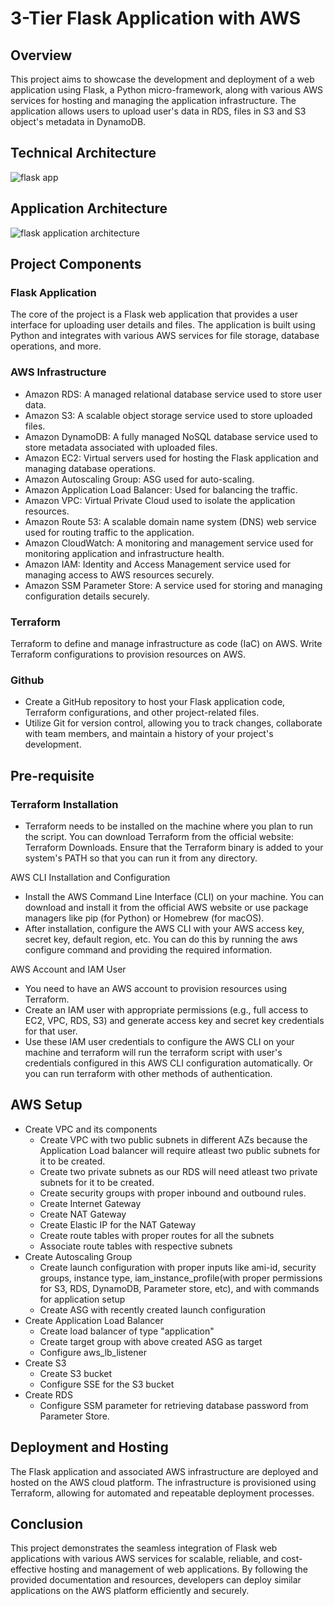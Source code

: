 # 3-Tier Flask Application with AWS

## Overview
This project aims to showcase the development and deployment of a web application using Flask, a Python micro-framework, along with various AWS services for hosting and managing the application infrastructure. The application allows users to upload user's data in RDS, files in S3 and S3 object's metadata in DynamoDB.

## Technical Architecture
![flask app](https://github.com/SambhuBiswakarma00/flask-app-aws/assets/142966523/6248627b-9d93-4a52-8419-fc61823dffa4)

## Application Architecture
![flask application architecture](https://github.com/SambhuBiswakarma00/flask-app-aws/assets/142966523/ed8fd713-87be-4463-8f5b-6163687d2fe6)

## Project Components

### Flask Application
The core of the project is a Flask web application that provides a user interface for uploading user details and files. The application is built using Python and integrates with various AWS services for file storage, database operations, and more.

### AWS Infrastructure
- Amazon RDS: A managed relational database service used to store user data.
- Amazon S3: A scalable object storage service used to store uploaded files.
- Amazon DynamoDB: A fully managed NoSQL database service used to store metadata associated with uploaded files.
- Amazon EC2: Virtual servers used for hosting the Flask application and managing database operations.
- Amazon Autoscaling Group: ASG used for auto-scaling.
- Amazon Application Load Balancer: Used for balancing the traffic.
- Amazon VPC: Virtual Private Cloud used to isolate the application resources.
- Amazon Route 53: A scalable domain name system (DNS) web service used for routing traffic to the application.
- Amazon CloudWatch: A monitoring and management service used for monitoring application and infrastructure health.
- Amazon IAM: Identity and Access Management service used for managing access to AWS resources securely.
- Amazon SSM Parameter Store: A service used for storing and managing configuration details securely.

### Terraform
Terraform to define and manage infrastructure as code (IaC) on AWS. Write Terraform configurations to provision resources on AWS.

### Github
- Create a GitHub repository to host your Flask application code, Terraform configurations, and other project-related files.
- Utilize Git for version control, allowing you to track changes, collaborate with team members, and maintain a history of your project's development.

## Pre-requisite

### Terraform Installation
- Terraform needs to be installed on the machine where you plan to run the script. You can download Terraform from the official website: Terraform Downloads. Ensure that the Terraform binary is added to your system's PATH 
  so that you can run it from any directory.
  
AWS CLI Installation and Configuration
- Install the AWS Command Line Interface (CLI) on your machine. You can download and install it from the official AWS website or use package managers like pip (for Python) or Homebrew (for macOS).
- After installation, configure the AWS CLI with your AWS access key, secret key, default region, etc. You can do this by running the aws configure command and providing the required information.
  
AWS Account and IAM User
- You need to have an AWS account to provision resources using Terraform.
- Create an IAM user with appropriate permissions (e.g., full access to EC2, VPC, RDS, S3) and generate access key and secret key credentials for that user.
- Use these IAM user credentials to configure the AWS CLI on your machine and terraform will run the terraform script with user's credentials configured in this AWS CLI configuration automatically. Or you can run 
  terraform with other methods of authentication.

## AWS Setup 
- Create VPC and its components
  - Create VPC with two public subnets in different AZs because the Application Load balancer will require atleast two public subnets for it to be created.
  - Create two private subnets as our RDS will need atleast two private subnets for it to be created.
  - Create security groups with proper inbound and outbound rules.
  - Create Internet Gateway
  - Create NAT Gateway
  - Create Elastic IP for the NAT Gateway
  - Create route tables with proper routes for all the subnets
  - Associate route tables with respective subnets
- Create Autoscaling Group
  - Create launch configuration with proper inputs like ami-id, security groups, instance type, iam_instance_profile(with proper permissions for S3, RDS, DynamoDB, Parameter store, etc), and with commands for application 
    setup
  - Create ASG with recently created launch configuration
- Create Application Load Balancer
  - Create load balancer of type "application"
  - Create target group with above created ASG as target
  - Configure aws_lb_listener
- Create S3
  - Create S3 bucket
  - Configure SSE for the S3 bucket
- Create RDS
  - Configure SSM parameter for retrieving database password from Parameter Store.

## Deployment and Hosting
The Flask application and associated AWS infrastructure are deployed and hosted on the AWS cloud platform. The infrastructure is provisioned using Terraform, allowing for automated and repeatable deployment processes.

## Conclusion
This project demonstrates the seamless integration of Flask web applications with various AWS services for scalable, reliable, and cost-effective hosting and management of web applications. By following the provided documentation and resources, developers can deploy similar applications on the AWS platform efficiently and securely.

